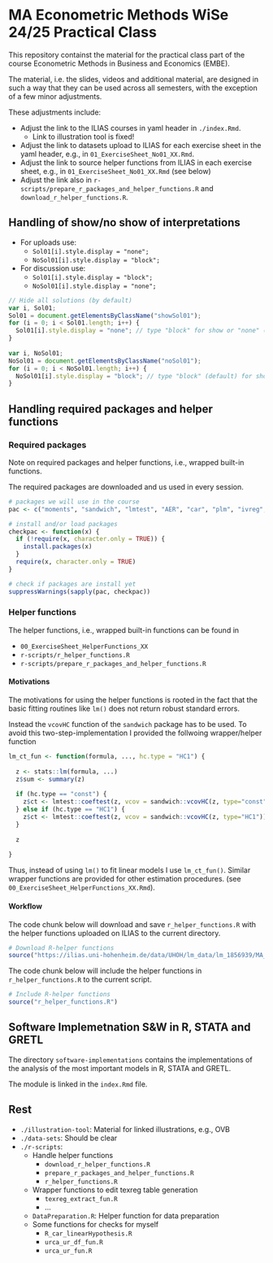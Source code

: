 # MA Econometric Methods WiSe 24/25 Practical Class

This repository containst the material for the practical class part of the course Econometric Methods in Business and Economics (EMBE).

The material, i.e. the slides, videos and additional material, are designed in such a way that they can be used across all semesters, with the exception of a few minor adjustments.

These adjustments include:

* Adjust the link to the ILIAS courses in yaml header in `./index.Rmd`.
  * Link to illustration tool is fixed!
* Adjust the link to datasets upload to ILIAS for each exercise sheet in the yaml header, e.g., in `01_ExerciseSheet_No01_XX.Rmd`.
* Adjust the link to source helper functions from ILIAS in each exercise sheet, e.g., in `01_ExerciseSheet_No01_XX.Rmd` (see below)
* Adjust the link also in `r-scripts/prepare_r_packages_and_helper_functions.R` and `download_r_helper_functions.R`.

## Handling of show/no show of interpretations

* For uploads use:
  * `Sol01[i].style.display = "none";`
  * `NoSol01[i].style.display = "block";`
* For discussion use:
  * `Sol01[i].style.display = "block";`
  * `NoSol01[i].style.display = "none";`

```javascript
// Hide all solutions (by default)
var i, Sol01;
Sol01 = document.getElementsByClassName("showSol01");
for (i = 0; i < Sol01.length; i++) {
  Sol01[i].style.display = "none"; // type "block" for show or "none" (default) for exclude
}
  
var i, NoSol01;
NoSol01 = document.getElementsByClassName("noSol01");
for (i = 0; i < NoSol01.length; i++) {
  NoSol01[i].style.display = "block"; // type "block" (default) for show or "none" for exclude
}
```

## Handling required packages and helper functions

### Required packages

Note on required packages and helper functions, i.e., wrapped built-in functions.

The required packages are downloaded and us used in every session.

```R
# packages we will use in the course
pac <- c("moments", "sandwich", "lmtest", "AER", "car", "plm", "ivreg", "dynlm", "forecast", "urca")

# install and/or load packages
checkpac <- function(x) {
  if (!require(x, character.only = TRUE)) {
    install.packages(x)
  }
  require(x, character.only = TRUE)
}

# check if packages are install yet
suppressWarnings(sapply(pac, checkpac))
```

### Helper functions

The helper functions, i.e., wrapped built-in functions can be found in

* `00_ExerciseSheet_HelperFunctions_XX`
* `r-scripts/r_helper_functions.R`
* `r-scripts/prepare_r_packages_and_helper_functions.R`

#### Motivations

The motivations for using the helper functions is rooted in the fact that the basic fitting routines like `lm()` does not return robust standard errors.

Instead the `vcovHC` function of the `sandwich` package has to be used. To avoid this two-step-implementation I provided the follwoing wrapper/helper function

```R
lm_ct_fun <- function(formula, ..., hc.type = "HC1") {
  
  z <- stats::lm(formula, ...)
  z$sum <- summary(z)
  
  if (hc.type == "const") {
    z$ct <- lmtest::coeftest(z, vcov = sandwich::vcovHC(z, type="const")) # test based on ordinary SEs
  } else if (hc.type == "HC1") {
    z$ct <- lmtest::coeftest(z, vcov = sandwich::vcovHC(z, type="HC1")) # test based on heteroskedasticity robust SEs
  }
  
  z
  
}
```

Thus, instead of using `lm()` to fit linear models I use `lm_ct_fun()`. Similar wrapper functions are provided for other estimation procedures. (see `00_ExerciseSheet_HelperFunctions_XX.Rmd`).

#### Workflow

The code chunk below will download and save `r_helper_functions.R` with the helper functions uploaded on ILIAS to the current directory.

```R
# Download R-helper functions
source("https://ilias.uni-hohenheim.de/data/UHOH/lm_data/lm_1856939/MA_EconometricMethods_WiSe2324_PracticalClass/r-scripts/prepare_r_packages_and_helper_functions.R")
```

The code chunk below will include the helper functions in `r_helper_functions.R` to the current script.

```R
# Include R-helper functions
source("r_helper_functions.R")
```

## Software Implemetnation S&W in R, STATA and GRETL

The directory `software-implementations` contains the implementations of the analysis of the most important models in R, STATA and GRETL.

The module is linked in the `index.Rmd` file.

## Rest

* `./illustration-tool`: Material for linked illustrations, e.g., OVB
* `./data-sets`: Should be clear
* `./r-scripts`:
  * Handle helper functions
    * `download_r_helper_functions.R`
    * `prepare_r_packages_and_helper_functions.R`
    * `r_helper_functions.R`
  * Wrapper functions to edit texreg table generation
    * `texreg_extract_fun.R`
    * ...
  * `DataPreparation.R`: Helper function for data preparation
  * Some functions for checks for myself
    * `R_car_linearHypothesis.R`
    * `urca_ur_df_fun.R`
    * `urca_ur_fun.R`